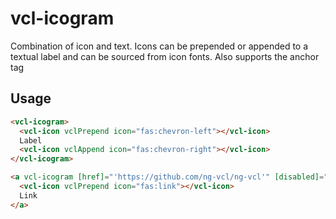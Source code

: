 # vcl-icogram

Combination of icon and text.
Icons can be prepended or appended to a textual label and can be sourced from icon
fonts.
Also supports the anchor tag

## Usage

```html
<vcl-icogram>
  <vcl-icon vclPrepend icon="fas:chevron-left"></vcl-icon>
  Label
  <vcl-icon vclAppend icon="fas:chevron-right"></vcl-icon>
</vcl-icogram>

<a vcl-icogram [href]="'https://github.com/ng-vcl/ng-vcl'" [disabled]="true">
  <vcl-icon vclPrepend icon="fas:link"></vcl-icon>
  Link
</a>
```
